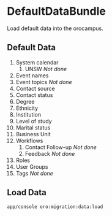DefaultDataBundle
====================

Load default data into the orocampus.

## Default Data

1. System calendar 
    1. UNSW *Not done*
1. Event names
1. Event topics *Not done*
1. Contact source
1. Contact status
1. Degree
1. Ethnicity
1. Institution
1. Level of study
1. Marital status
1. Business Unit
1. Workflows
    1. Contact Follow-up *Not done*
    1. Feedback *Not done*
1. Roles
1. User Groups
1. Tags *Not done*

## Load Data
    app/console oro:migration:data:load 
